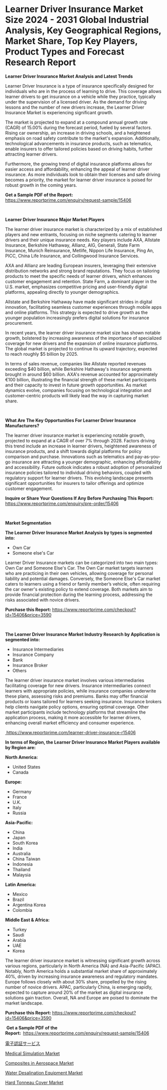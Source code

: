<p><h1>Learner Driver Insurance Market Size 2024 - 2031 Global Industrial Analysis, Key Geographical Regions, Market Share, Top Key Players, Product Types and Forecast Research Report</h1></p><p><strong>Learner Driver Insurance Market Analysis and Latest Trends</strong></p>
<p><p>Learner Driver Insurance is a type of insurance specifically designed for individuals who are in the process of learning to drive. This coverage allows learner drivers to get insurance on a vehicle while they practice, typically under the supervision of a licensed driver. As the demand for driving lessons and the number of new drivers increase, the Learner Driver Insurance Market is experiencing significant growth. </p><p>The market is projected to expand at a compound annual growth rate (CAGR) of 15.00% during the forecast period, fueled by several factors. Rising car ownership, an increase in driving schools, and a heightened emphasis on road safety contribute to the market's expansion. Additionally, technological advancements in insurance products, such as telematics, enable insurers to offer tailored policies based on driving habits, further attracting learner drivers.</p><p>Furthermore, the growing trend of digital insurance platforms allows for easier access and affordability, enhancing the appeal of learner driver insurance. As more individuals look to obtain their licenses and safe driving becomes a priority, the market for learner driver insurance is poised for robust growth in the coming years.</p></p>
<p><strong>Get a Sample PDF of the Report:&nbsp;</strong> <a href="https://www.reportprime.com/enquiry/request-sample/15406">https://www.reportprime.com/enquiry/request-sample/15406</a></p>
<p>&nbsp;</p>
<p><strong>Learner Driver Insurance Major Market Players</strong></p>
<p><p>The learner driver insurance market is characterized by a mix of established players and new entrants, focusing on niche segments catering to learner drivers and their unique insurance needs. Key players include AXA, Allstate Insurance, Berkshire Hathaway, Allianz, AIG, Generali, State Farm Insurance, Munich Reinsurance, Metlife, Nippon Life Insurance, Ping An, PICC, China Life Insurance, and Collingwood Insurance Services.</p><p>AXA and Allianz are leading European insurers, leveraging their extensive distribution networks and strong brand reputations. They focus on tailoring products to meet the specific needs of learner drivers, which enhances customer engagement and retention. State Farm, a dominant player in the U.S. market, emphasizes competitive pricing and user-friendly digital platforms, appealing directly to younger demographics.</p><p>Allstate and Berkshire Hathaway have made significant strides in digital innovation, facilitating seamless customer experiences through mobile apps and online platforms. This strategy is expected to drive growth as the younger population increasingly prefers digital solutions for insurance procurement.</p><p>In recent years, the learner driver insurance market size has shown notable growth, bolstered by increasing awareness of the importance of specialized coverage for new drivers and the expansion of online insurance platforms. The global market is projected to continue its upward trajectory, expected to reach roughly $5 billion by 2025.</p><p>In terms of sales revenue, companies like Allstate reported revenues exceeding $40 billion, while Berkshire Hathaway's insurance segments brought in around $60 billion. AXA's revenue accounted for approximately €100 billion, illustrating the financial strength of these market participants and their capacity to invest in future growth opportunities. As market dynamics evolve, companies focusing on technological integration and customer-centric products will likely lead the way in capturing market share.</p></p>
<p>&nbsp;</p>
<p><strong>What Are The Key Opportunities For Learner Driver Insurance Manufacturers?</strong></p>
<p><p>The learner driver insurance market is experiencing notable growth, projected to expand at a CAGR of over 7% through 2028. Factors driving this trend include an increase in learner drivers, heightened awareness of insurance products, and a shift towards digital platforms for policy comparison and purchase. Innovations such as telematics and pay-as-you-go insurance are attracting a younger demographic, enhancing affordability and accessibility. Future outlook indicates a robust adoption of personalized insurance policies tailored to individual driving behaviors, coupled with regulatory support for learner drivers. This evolving landscape presents significant opportunities for insurers to tailor offerings and optimize customer engagement.</p></p>
<p><strong>Inquire or Share Your Questions If Any Before Purchasing This Report:</strong> <a href="https://www.reportprime.com/enquiry/pre-order/15406">https://www.reportprime.com/enquiry/pre-order/15406</a></p>
<p>&nbsp;</p>
<p><strong>Market Segmentation</strong></p>
<p><strong>The Learner Driver Insurance Market Analysis by types is segmented into:</strong></p>
<p><ul><li>Own Car</li><li>Someone else's Car</li></ul></p>
<p><p>Learner Driver Insurance markets can be categorized into two main types: Own Car and Someone Else's Car. The Own Car market targets learners who are practicing in their own vehicles, allowing coverage for personal liability and potential damages. Conversely, the Someone Else's Car market caters to learners using a friend or family member’s vehicle, often requiring the car owner's existing policy to extend coverage. Both markets aim to provide financial protection during the learning process, addressing the risks associated with novice drivers.</p></p>
<p><strong>Purchase this Report:&nbsp;</strong><a href="https://www.reportprime.com/checkout?id=15406&price=3590">https://www.reportprime.com/checkout?id=15406&price=3590</a></p>
<p>&nbsp;</p>
<p><strong>The Learner Driver Insurance Market Industry Research by Application is segmented into:</strong></p>
<p><ul><li>Insurance Intermediaries</li><li>Insurance Company</li><li>Bank</li><li>Insurance Broker</li><li>Others</li></ul></p>
<p><p>The learner driver insurance market involves various intermediaries facilitating coverage for new drivers. Insurance intermediaries connect learners with appropriate policies, while insurance companies underwrite these plans, assessing risks and premiums. Banks may offer financial products or loans tailored for learners seeking insurance. Insurance brokers help clients navigate policy options, ensuring optimal coverage. Other market participants include technology platforms that streamline the application process, making it more accessible for learner drivers, enhancing overall market efficiency and consumer experience.</p></p>
<p><a href="https://www.reportprime.com/learner-driver-insurance-r15406">&nbsp;https://www.reportprime.com/learner-driver-insurance-r15406</a></p>
<p><strong>In terms of Region, the Learner Driver Insurance Market Players available by Region are:</strong></p>
<p>
    <p> <strong> North America: </strong>
        <ul>
            <li>United States</li>
            <li>Canada</li>
        </ul>
        </p> 
    <p> <strong> Europe: </strong>
        <ul>
            <li>Germany</li>
            <li>France</li>
            <li>U.K.</li>
            <li>Italy</li>
            <li>Russia</li>
        </ul>
        </p> 
    <p> <strong> Asia-Pacific: </strong>
        <ul>
            <li>China</li>
            <li>Japan</li>
            <li>South Korea</li>
            <li>India</li>
            <li>Australia</li>
            <li>China Taiwan</li>
            <li>Indonesia</li>
            <li>Thailand</li>
            <li>Malaysia</li>
        </ul>
        </p> 
    <p> <strong> Latin America: </strong>
        <ul>
            <li>Mexico</li>
            <li>Brazil</li>
            <li>Argentina Korea</li>
            <li>Colombia</li>
        </ul>
        </p> 
    <p> <strong> Middle East & Africa: </strong>
        <ul>
            <li>Turkey</li>
            <li>Saudi</li>
            <li>Arabia</li>
            <li>UAE</li>
            <li>Korea</li>
        </ul>
    </p>
    </p>
<p><p>The learner driver insurance market is witnessing significant growth across various regions, particularly in North America (NA) and Asia-Pacific (APAC). Notably, North America holds a substantial market share of approximately 40%, driven by increasing insurance awareness and regulatory mandates. Europe follows closely with about 30% share, propelled by the rising number of novice drivers. APAC, particularly China, is emerging rapidly, expected to capture around 20% of the market as digital insurance solutions gain traction. Overall, NA and Europe are poised to dominate the market landscape.</p></p>
<p><strong>Purchase this Report: </strong><a href="https://www.reportprime.com/checkout?id=15406&price=3590">https://www.reportprime.com/checkout?id=15406&price=3590</a></p>
<p>&nbsp;<strong>Get a Sample PDF of the Report:&nbsp;&nbsp;</strong><a href="https://www.reportprime.com/enquiry/request-sample/15406">https://www.reportprime.com/enquiry/request-sample/15406</a></p>
<p><strong></strong></p>
<p><p><a href="https://medium.com/@rosaleen41t7a/electronic-authentication-service-market-%E3%81%AF-%E3%82%B3%E3%82%B9%E3%83%88%E7%AE%A1%E7%90%86%E3%81%A8%E5%8A%B9%E7%8E%87%E5%90%91%E4%B8%8A%E3%82%92%E5%84%AA%E5%85%88%E3%81%97%E3%81%BE%E3%81%99-%E3%81%95%E3%82%89%E3%81%AB-%E5%A0%B1%E5%91%8A%E6%9B%B8%E3%81%AF%E5%B8%82%E5%A0%B4%E3%81%AE%E9%9C%80%E8%A6%81%E9%9D%A2%E3%81%A8%E4%BE%9B%E7%B5%A6%E9%9D%A2%E3%81%AE%E4%B8%A1%E6%96%B9%E3%82%92%E3%82%AB%E3%83%90%E3%83%BC%E3%81%97%E3%81%A6%E3%81%84%E3%81%BE%E3%81%99-72d563643d1f">電子認証サービス</a></p><p><a href="https://www.linkedin.com/pulse/role-medical-simulation-market-applications-collegeshosptialsmedical-pgcwe?trackingId=boytEEK1QGuNn4sx0E2bAQ%3D%3D">Medical Simulation Market</a></p><p><a href="https://medium.com/@aterneyax6/the-composites-in-aerospace-market-has-grown-significantly-as-a-result-of-several-important-c191174b56ac">Composites in Aerospace Market</a></p><p><a href="https://www.linkedin.com/pulse/water-desalination-equipment-market-size-share-analysis-growth-q4qpe?trackingId=bLT%2BRmV%2FT2OoUIH06S0wqQ%3D%3D">Water Desalination Equipment Market</a></p><p><a href="https://issuu.com/reportprime-2/docs/hard-tonneau-cover-market-size-2030_fe80fca8771089">Hard Tonneau Cover Market</a></p></p>
